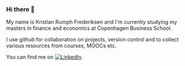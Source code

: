 <!-- Actual text -->
### Hi there 👋
My name is Kristian Rumph Frederiksen and I'm currently studying my masters in finance and economics at Copenhagen Business School.

I use github for collaboration on projects, version control and to collect various resources from courses, MOOCs etc.

You can find me on [![LinkedIn][1.2]][1].

<!-- Icons -->
[1.2]: https://raw.githubusercontent.com/MartinHeinz/MartinHeinz/master/linkedin-3-16.png

<!-- Links to your social media accounts -->

[1]: www.linkedin.com/in/kristianrumph/
